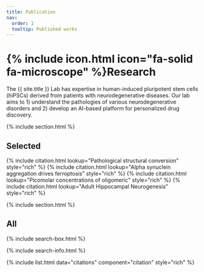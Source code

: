 ```yaml
---
title: Publication
nav:
  order: 1
  tooltip: Published works
---
```


# {% include icon.html icon="fa-solid fa-microscope" %}Research

The {{ site.title }} Lab has expertise in human-induced pluripotent stem cells (hiPSCs) derived from patients with neurodegenerative diseases. Our lab aims to 1) understand the pathologies of various neurodegenerative disorders and 2) develop an AI-based platform for personalized drug discovery.

{% include section.html %}

## Selected

{% include citation.html lookup="Pathological structural conversion" style="rich" %}
{% include citation.html lookup="Alpha synuclein aggregation drives ferroptosis" style="rich" %}
{% include citation.html lookup="Picomolar concentrations of oligomeric" style="rich" %}
{% include citation.html lookup="Adult Hippocampal Neurogenesis" style="rich" %}

{% include section.html %}

## All

{% include search-box.html %}

{% include search-info.html %}

{% include list.html data="citations" component="citation" style="rich" %}
